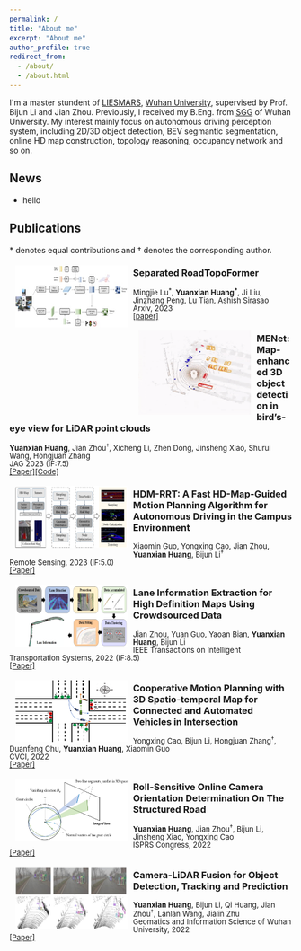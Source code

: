 ```yaml
---
permalink: /
title: "About me"
excerpt: "About me"
author_profile: true
redirect_from: 
  - /about/
  - /about.html
---
```


I'm a master stundent of [LIESMARS](http://www.lmars.whu.edu.cn/en/), [Wuhan University](https://en.whu.edu.cn/), supervised by Prof. Bijun Li and Jian Zhou. Previously, I received my B.Eng. from [SGG](http://main.sgg.whu.edu.cn/) of Wuhan University. My interest mainly focus on autonomous driving perception system, including 2D/3D object detection, BEV segmantic segmentation, online HD map construction, topology reasoning, occupancy network and so on. 

## News
- hello

## Publications

\* denotes equal contributions and &dagger; denotes the corresponding author.
<br>

<img style="float: left; margin:5px 10px" src="../images/pub_roadformer.png" width=200px height=110px>

### Separated RoadTopoFormer
<p style="line-height:1.0">
  <font size="2">
    Mingjie Lu<sup>*</sup>, <b>Yuanxian Huang<sup>*</sup></b>, Ji Liu, Jinzhang Peng, Lu Tian, Ashish Sirasao<br/>
    Arxiv, 2023<br/>
    <a href="https://arxiv.org/abs/2307.01557">[paper]</a><br/>
  </font>
</p>

<img style="float: left; margin:5px 10px" src="../images/pub_menet.gif" width=200px height=150px>

### MENet: Map-enhanced 3D object detection in bird’s-eye view for LiDAR point clouds
<p style="line-height:1.0">
  <font size="2">
    <b>Yuanxian Huang</b>, Jian Zhou<sup>&dagger;</sup>, Xicheng Li, Zhen Dong, Jinsheng Xiao, Shurui Wang, Hongjuan Zhang<br/>
    JAG 2023 (IF:7.5)<br/>
    <a href="https://www.sciencedirect.com/science/article/pii/S1569843223001590">[Paper]</a><a href="https://github.com/WHU-USI3DV/MENet">[Code]</a><br/>
  </font>
</p>


<img style="float: left; margin:5px 10px" src="../images/pub_hdmrrt.png" width=200px height=110px>

### HDM-RRT: A Fast HD-Map-Guided Motion Planning Algorithm for Autonomous Driving in the Campus Environment
<p style="line-height:1.0">
  <font size="2">
    Xiaomin Guo, Yongxing Cao, Jian Zhou, <b>Yuanxian Huang</b>, Bijun Li<sup>&dagger;</sup><br/>
    Remote Sensing, 2023 (IF:5.0)<br/>
    <a href="https://www.mdpi.com/2072-4292/15/2/487">[Paper]</a><br/>
  </font>
</p>


<img style="float: left; margin:5px 10px" src="../images/pub_its.png" width=200px height=110px>

### Lane Information Extraction for High Definition Maps Using Crowdsourced Data
<p style="line-height:1.0">
  <font size="2">
    Jian Zhou, Yuan Guo, Yaoan Bian, <b>Yuanxian Huang</b>, Bijun Li<br/>
    IEEE Transactions on Intelligent Transportation Systems, 2022 (IF:8.5)<br/>
    <a href="https://ieeexplore.ieee.org/document/9956852">[Paper]</a><br/>
  </font>
</p>

<img style="float: left; margin:5px 10px" src="../images/pub_cvci.png" width=200px height=110px>

### Cooperative Motion Planning with 3D Spatio-temporal Map for Connected and Automated Vehicles in Intersection
<p style="line-height:1.0">
  <font size="2">
    Yongxing Cao, Bijun Li, Hongjuan Zhang<sup>&dagger;</sup>, Duanfeng Chu, <b>Yuanxian Huang</b>, Xiaomin Guo<br/>
    CVCI, 2022<br/>
    <a href="https://ieeexplore.ieee.org/document/9965066">[Paper]</a><br/>
  </font>
</p>



<img style="float: left; margin:5px 10px" src="../images/pub_isprs.png" width=200px height=110px>

### Roll-Sensitive Online Camera Orientation Determination On The Structured Road
<p style="line-height:1.0">
  <font size="2">
    <b>Yuanxian Huang</b>, Jian Zhou<sup>&dagger;</sup>, Bijun Li, Jinsheng Xiao, Yongxing Cao<br/>
    ISPRS Congress, 2022<br/>
    <a href="https://isprs-archives.copernicus.org/articles/XLIII-B2-2022/687/2022/">[Paper]</a><br/>
  </font>
</p>


<img style="float: left; margin:5px 10px" src="../images/pub_xuebao.png" width=200px height=110px>

### Camera-LiDAR Fusion for Object Detection, Tracking and Prediction
<p style="line-height:1.0">
  <font size="2">
    <b>Yuanxian Huang</b>, Bijun Li, Qi Huang, Jian Zhou<sup>&dagger;</sup>, Lanlan Wang, Jialin Zhu<br/>
    Geomatics and Information Science of Wuhan University, 2022<br/>
    <a href="http://ch.whu.edu.cn/cn/article/doi/10.13203/j.whugis20210614">[Paper]</a><br/>
  </font>
</p>

